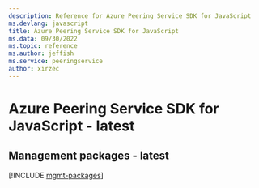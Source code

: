 ```yaml
---
description: Reference for Azure Peering Service SDK for JavaScript
ms.devlang: javascript
title: Azure Peering Service SDK for JavaScript
ms.data: 09/30/2022
ms.topic: reference
ms.author: jeffish
ms.service: peeringservice
author: xirzec
---
```

# Azure Peering Service SDK for JavaScript - latest

## Management packages - latest
[!INCLUDE [mgmt-packages](peering-service-mgmt-index.md)]